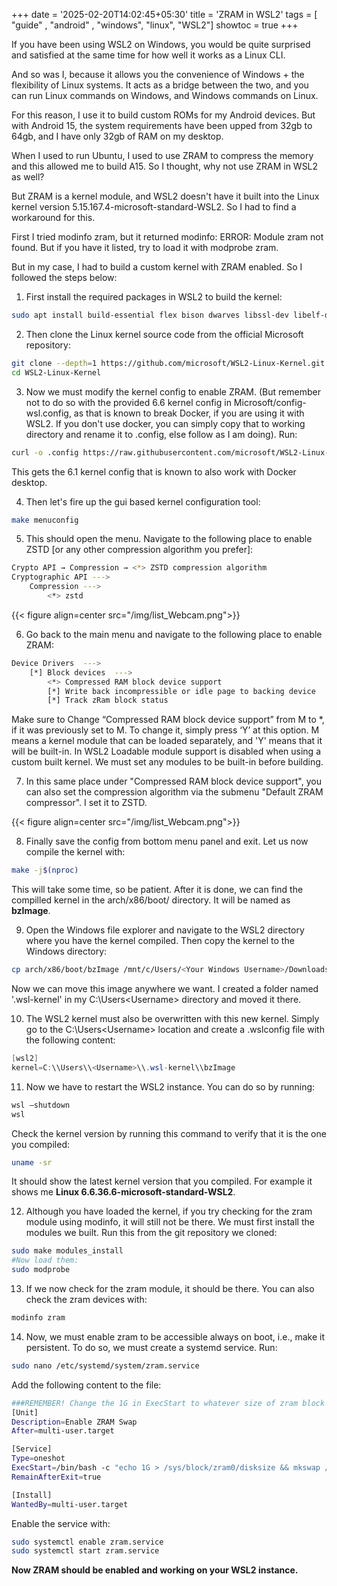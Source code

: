 +++
date = '2025-02-20T14:02:45+05:30'
title = 'ZRAM in WSL2'
tags = [ "guide" , "android" , "windows", "linux", "WSL2"]
showtoc = true
+++


If you have been using WSL2 on Windows, you would be quite surprised and satisfied at the same time for how well it works as a Linux CLI.

And so was I, because it allows you the convenience of Windows + the flexibility of Linux systems. It acts as a bridge between the two, and you can run Linux commands on Windows, and Windows commands on Linux.

For this reason, I use it to build custom ROMs for my Android devices. But with Android 15, the system requirements have been upped from 32gb to 64gb, and I have only 32gb of RAM on my desktop. 

When I used to run Ubuntu, I used to use ZRAM to compress the memory and this allowed me to build A15. So I thought, why not use ZRAM in WSL2 as well?

But ZRAM is a kernel module, and WSL2 doesn't have it built into the Linux kernel version 5.15.167.4-microsoft-standard-WSL2. So I had to find a workaround for this.

First I tried modinfo zram, but it returned modinfo: ERROR: Module zram not found. But if you have it listed, try to load it with modprobe zram.

But in my case, I had to build a custom kernel with ZRAM enabled. So I followed the steps below:

1. First install the required packages in WSL2 to build the kernel:

```bash
sudo apt install build-essential flex bison dwarves libssl-dev libelf-dev cpio bc zstd -y
```

2. Then clone the Linux kernel source code from the official Microsoft repository:

```bash
git clone --depth=1 https://github.com/microsoft/WSL2-Linux-Kernel.git
cd WSL2-Linux-Kernel
```

3. Now we must modify the kernel config to enable ZRAM. (But remember not to do so with the provided 6.6 kernel config in Microsoft/config-wsl.config, as that is known to break Docker, if you are using it with WSL2. If you don't use docker, you can simply copy that to working directory and rename it to .config, else follow as I am doing). Run:

```bash
curl -o .config https://raw.githubusercontent.com/microsoft/WSL2-Linux-Kernel/refs/heads/linux-msft-wsl-6.1.y/arch/x86/configs/config-wsl
```

This gets the 6.1 kernel config that is known to also work with Docker desktop.

4. Then let's fire up the gui based kernel configuration tool:

```bash
make menuconfig
```
5. This should open the menu. Navigate to the following place to enable ZSTD [or any other compression algorithm you prefer]:

```bash
Crypto API → Compression → <*> ZSTD compression algorithm
Cryptographic API --->
    Compression --->
        <*> zstd
```
{{< figure align=center src="/img/list_Webcam.png">}}


6. Go back to the main menu and navigate to the following place to enable ZRAM:

```bash
Device Drivers  --->
    [*] Block devices  --->
        <*> Compressed RAM block device support 
        [*] Write back incompressible or idle page to backing device 
        [*] Track zRam block status 
```

Make sure to Change “Compressed RAM block device support” from M to *, if it was previously set to M. To change it, simply press ‘Y’ at this option. M means a kernel module that can be loaded separately, and 'Y' means that it will be built-in. In WSL2 Loadable module support is disabled when using a custom built kernel. We must set any modules to be built-in before building.

7. In this same place under "Compressed RAM block device support", you can also set the compression algorithm via the submenu "Default ZRAM compressor". I set it to ZSTD.

{{< figure align=center src="/img/list_Webcam.png">}}

8. Finally save the config from bottom menu panel and exit. Let us now compile the kernel with:

```bash
make -j$(nproc)
```

This will take some time, so be patient. After it is done, we can find the compilled kernel in the arch/x86/boot/ directory. It will be named as **bzImage**.

9. Open the Windows file explorer and navigate to the WSL2 directory where you have the kernel compiled. Then copy the kernel to the Windows directory:

```bash
cp arch/x86/boot/bzImage /mnt/c/Users/<Your Windows Username>/Downloads/
```

Now we can move this image anywhere we want. I created a folder named '.wsl-kernel' in my C:\Users\<Username> directory and moved it there.

10. The WSL2 kernel must also be overwritten with this new kernel. Simply go to the C:\Users\<Username> location and create a .wslconfig file with the following content:

```powershell
[wsl2]
kernel=C:\\Users\\<Username>\\.wsl-kernel\\bzImage
```

11. Now we have to restart the WSL2 instance. You can do so by running:

```powershell
wsl –shutdown
wsl
```
Check the kernel version by running this command to verify that it is the one you compiled:

```bash
uname -sr
```
It should show the latest kernel version that you compiled. For example it shows me **Linux 6.6.36.6-microsoft-standard-WSL2**.

12. Although you have loaded the kernel, if you try checking for the zram module using modinfo, it will still not be there. We must first install the modules we built. Run this from the git repository we cloned:

```bash
sudo make modules_install
#Now load them:
sudo modprobe
```

13. If we now check for the zram module, it should be there. You can also check the zram devices with:

```bash
modinfo zram
```

14. Now, we must enable zram to be accessible always on boot, i.e., make it persistent. To do so, we must create a systemd service. Run:

```bash
sudo nano /etc/systemd/system/zram.service
```

Add the following content to the file:

```bash
###REMEMBER! Change the 1G in ExecStart to whatever size of zram block device you wish to create.
[Unit]
Description=Enable ZRAM Swap
After=multi-user.target

[Service]
Type=oneshot
ExecStart=/bin/bash -c "echo 1G > /sys/block/zram0/disksize && mkswap /dev/zram0 && swapon /dev/zram0 -p 10"
RemainAfterExit=true

[Install]
WantedBy=multi-user.target
```

Enable the service with:

```bash
sudo systemctl enable zram.service
sudo systemctl start zram.service
```

**Now ZRAM should be enabled and working on your WSL2 instance.**

